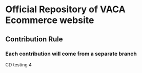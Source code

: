 # Official Repository of VACA Ecommerce website

## Contribution Rule
### Each contribution will come from a separate branch

CD testing 4


